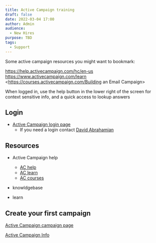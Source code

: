 ```yaml
---
title: Active Campaign training
draft: false
date: 2022-03-04 17:00
author: Admin
audience:
  - New Hires
purpose: TBD
tags:
  - Support
---
```

Some active campaign resources you might want to bookmark:

[https://help.activecampaign.com/hc/en-us https://www.activecampaign.com/learn ](<https://help.activecampaign.com/hc/en-us https://www.activecampaign.com/learn>)<https://courses.activecampaign.com/Building an Email Campaign>

When logged in, use the help button in the lower right of the screen for context sensitive info, and a quick access to lookup answers



## Login

* [Active Campaign login page](Metro77073.activehosted.com)
  * If you need a login contact [David Abrahamian](mailto:abrahamiand@metro.net)

## Resources

* Active Campaign help
  * [AC help](http://help.activecampaign.com/hc/en-us)
  * [AC learn](http://activecampaign.com/learn)
  * [AC courses](http://courses.activecampaign.com)

* knowldgebase
* learn

## Create your first campaign

 [Active Campaign campaign page](http://Metro77073.activehosted.com/campaigns)


[Active Campaign Info](./media/active_campaign_info.pdf)